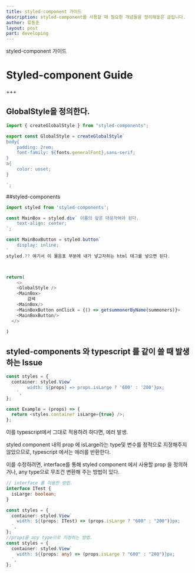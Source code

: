 ```yaml
---
title: styled-component 가이드
description: styled-component를 사용할 때 필요한 개념들을 정리해놓은 글입니다.
author: 류동훈
layout: post
part: developing
---
```


styled-component 가이드

# Styled-component Guide

+++

## GlobalStyle을 정의한다.

```typescript
import { createGlobalStyle } from "styled-components";

export const GlobalStyle = createGlobalStyle` 
body{
	padding: 2rem;
	font-family: ${fonts.generalFont},sans-serif;
}
a{
	color: unset;
}

`;
```

##styled-components

```typescript
import styled from 'styled-components';

const MainBox = styled.div` 이름의 앞은 대문자여야 된다.
	text-align: center;
`;

const MainBoxButton = styled.button`
	display: inline;
`
styled.?? 여기서 이 물음표 부분에 내가 넣고자하는 html 태그를 넣으면 된다.



return(
	<>
  	<GlobalStyle />
  	<MainBox>
  		검색
  	<MainBox/>
  	<MainBoxButton onClick = {() => getsummonerByName(summoners)}>
  	<MainBoxButton/>
  </>

)
```

## styled-components 와 typescript 를 같이 쓸 때 발생하는 Issue

```typescript
const styles = {
  container: styled.View`
		width: ${props} => props.isLarge ? '600' : '200'}px;
	`,
};

const Example = (props) => {
  return <styles.container isLarge={true} />;
};
```

이를 typescript에서 그대로 적용하려 하다면, 에러 발생.

styled component 내의 prop 에 isLarge라는 type및 변수를 정적으로 지정해주지 않았으므로, typescript 에서는 에러를 반환한다.

이를 수정하려면, interface를 통해 styled component 에서 사용할 prop 을 정의하거나, any type으로 무조건 변환해 주는 방법이 있다.

```typescript
// interface 를 이용한 방법.
interface ITest {
  isLarge: boolean;
}

const styles = {
  container: styled.View`
    width: ${(props: ITest) => (props.isLarge ? "600" : "200")}px;
  `,
};
//props을 any type으로 지정하는 방법.
const styles = {
  container: styled.View`
    width: ${(props: any) => (props.isLarge ? "600" : "200")}px;
  `,
};
```
